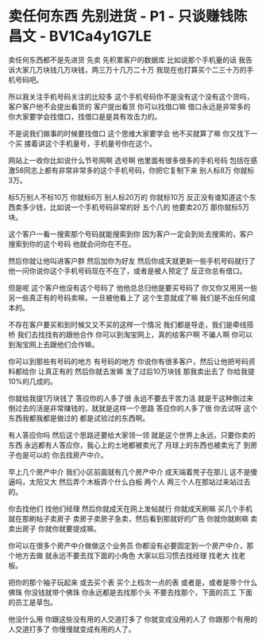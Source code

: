 # 卖任何东西 先别进货 - P1 - 只谈赚钱陈昌文 - BV1Ca4y1G7LE

卖任何东西都不是先进货 先卖 先积累客户的数据库 比如说那个手机量的话 我告诉大家几万块钱几万块钱，两三万十几万二十万 我现在也打算买个二三十万的手机号码吧。

所以我关注手机号码关注的比较多 这个手机号码你不是没有这个没有这个货吗，客户客户他不会提出看货的 客户提出看货 你可以找借口嘛 借口永远是非常多的 你大家要学会找借口，找借口是是具有攻击力的。

不是说我们做事的时候要找借口 这个思维大家要学会 他不买就算了嘛 你又找下一个买 接着讲这个手机量号，手机量号你在这个。

网站上一收你比如说什么节号网啊 选号啊 他里面有很多很多的手机号码 包括在感激58同志上都有非常非常多的这个手机号码，你把它复制下来 别人标8万 你就标3万。

标5万别人不标10万 你就标6万 别人标20万的 你就标10万 反正没有谁知道这个东西卖多少钱，比如说一个手机号码非常的好 五个八的 他要卖20万 那你就标5万块。

这个客户一看一搜索那个号码就能搜索到你 因为客户一定会到处去搜索的，客户搜索到你的这个号码 他就会问你在不在。

然后你就让他叫进客户群 然后加你为好友 然后你成天就更新一些手机号码就行了 他一问你说你这个手机号码现在不在了，或者是被人预定了 反正你总有借口。

但是呢 这个客户他没有这个号码了 他他总总归他是要买号码了 你又你又用另一些另一些真正有的号码卖嘛，一旦被他看上了 这个生意就成了嘛 我们是不出任何成本的。

不存在客户要买和到时候又又不买的这样一个情况 我们都是导走，我们是牵线搭桥 我们去找找有的跟他合作 你可以到淘宝网上，真的给客户啊 不骗人啊 你可以到淘宝网上去跟他们合作嘛。

你可以到那些有号码的地方 有号码的地方 你说你有很多客户，然后让他把号码资料都给你 让真正有的 然后你就去发嘛 发了过后10万块钱 那我卖出去了 你给我提10%的几成的。

你就给我提1万块钱了 答应你的人多了很 永远不要去干苦力活 就是干这种倒过来倒过去的活是非常赚钱的，就就是这样一个思路 答应你的人多了很 你去试呀 这个东西我都我都是做过的 都是试验过的东西啊。

有人答应你吗 然后这个思路还要给大家领一领 就是这个世界上永远，只要你卖的东西 永远都有人答应你，我心上的土地都被卖光了 月球上的东西也被卖光了 到房子也是可以的 你去找房产中介。

早上几个房产中介 我们小区前面就有几个房产中介 成天端着凳子在那儿 这不是傻逼吗，太阳又大 然后弄个木板弄个什么白板 两个人 两三个人在那站过来站过去的。

你去找他们 找他们经理 然后你就成天在网上发帖就行 你就成天刷嘛 买几个手机就在那刷帖子卖房子 卖房子卖房子急卖，然后看到那就好的广告 你就你就刷嘛 卖卖出房子 你就你就要提成嘛。

你可以在很多个房产中介做做这个业务员 你都没有必要固定到一个房产中介，那个地方去做 就永远不要去找下面的小角色 大家以后习惯去找经理 找老大 找老板。

把你的那个袖子玩起来 或去买个表 买个上档次一点的表 或者是，或者是带个什么佛珠 你没钱就带个佛珠 你永远都是去找那个头 不要去找那个，下面的员工 下面的员工是草包。

他没什么用 你跟这些没有用的人交道打多了 你就变成没用的人了 你跟那个有用的人交道打多了 你慢慢就变成有用的人了。

